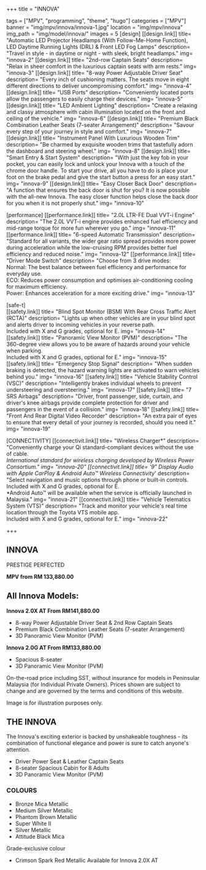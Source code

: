 +++
title = "INNOVA"

tags = ["MPV", "programming", "theme", "hugo"]
categories = ["MPV"]
banner = "img/mpv/innova/innova-1.jpg"
location = "img/mpv/innova"
img_path = "img/model/innova/"
images = 5
[design]
   [[design.link]]
     title= "Automatic LED Projector Headlamps (With Follow-Me-Home Function), LED Daytime Running Lights (DRL) & Front LED Fog Lamps"
     description= "Travel in style - in daytime or night - with sleek, bright headlamps."
     img= "innova-2"
   [[design.link]]
     title= "2nd-row Captain Seats"
     description= "Relax in sheer comfort in the luxurious captain seats with arm rests."
     img= "innova-3"
   [[design.link]]
     title= "8-way Power Adjustable Driver Seat"
     description= "Every inch of cushioning matters. The seats move in eight different directions to deliver uncompromising comfort."
     img= "innova-4"
   [[design.link]]
     title= "USB Ports"
     description= "Conveniently located ports allow the passengers to easily charge their devices."
     img= "innova-5"
   [[design.link]]
     title= "LED Ambient Lighting"
     description= "Create a relaxing and classy atmosphere with cabin illumination located on the front and ceiling of the vehicle."
     img= "innova-6"
   [[design.link]]
     title= "Premium Black Combination Leather Seats (7-seater Arrangement)"
     description= "Savour every step of your journey in style and comfort."
     img= "innova-7"
   [[design.link]]
     title= "Instrument Panel With Luxurious Wooden Trim"
     description= "Be charmed by exquisite wooden trims that tastefully adorn the dashboard and steering wheel."
     img= "innova-8"
   [[design.link]]
     title= "Smart Entry & Start System"
     description= "With just the key fob in your pocket, you can easily lock and unlock your Innova with a touch of the chrome door handle. To start your drive, all you have to do is place your foot on the brake pedal and give the start button a press for an easy start."
     img= "innova-9"
   [[design.link]]
     title= "Easy Closer Back Door"
     description= "A function that ensures the back door is shut for you? It is now possible with the all-new Innova. The easy closer function helps close the back door for you when it is not properly shut."
     img= "innova-10"
     
 
[performance]
   [[performance.link]]
     title= "2.0L LTR-FE Dual VVT-i Engine"
     description= "The 2.0L VVT-i engine provides enhanced fuel efficiency and mid-range torque for more fun wherever you go."
     img= "innova-11"
   [[performance.link]]
     title= "6-speed Automatic Transmission"
     description= "Standard for all variants, the wider gear ratio spread provides more power during acceleration while the low-cruising RPM provides better fuel efficiency and reduced noise."
     img= "innova-12"
   [[performance.link]]
     title= "Driver Mode Switch"
     description= "Choose from 3 drive modes:
<br>Normal: The best balance between fuel efficiency and performance for everyday use.
<br>ECO: Reduces power consumption and optimises air-conditioning cooling for maximum efficiency.
<br>Power: Enhances acceleration for a more exciting drive."
     img= "innova-13"
 

[safe-t]  
   [[safety.link]]
     title= "Blind Spot Monitor (BSM) With Rear Cross Traffic Alert (RCTA)"
     description= "Lights up when other vehicles are in your blind spot and alerts driver to incoming vehicles in your reverse path.
<br>Included with X and G grades, optional for E.
     img= "innova-14"
   [[safety.link]]
     title= "Panoramic View Monitor (PVM)"
     description= "The 360-degree view allows you to be aware of hazards around your vehicle when parking.
<br>Included with X and G grades, optional for E."
     img= "innova-15"
   [[safety.link]]
     title= "Emergency Stop Signal"
     description= "When sudden braking is detected, the hazard warning lights are activated to warn vehicles behind you."
     img= "innova-16"
   [[safety.link]]
     title= "Vehicle Stability Control (VSC)"
     description= "Intelligently brakes individual wheels to prevent understeering and oversteering."
     img= "innova-17"
   [[safety.link]]
     title= "7 SRS Airbags"
     description= "Driver, front passenger, side, curtain, and driver's knee airbags provide complete protection for driver and passengers in the event of a collision."
     img= "innova-18"
   [[safety.link]]
     title= "Front And Rear Digital Video Recorder"
     description= "An extra pair of eyes to ensure that every detail of your journey is recorded, should you need it."
     img= "innova-19"


[CONNECTIVITY]
   [[connectivit.link]]
     title= "Wireless Charger*"
     description= "Conveniently charge your Qi standard-compliant devices without the use of cable.
<br>*International standard for wireless charging developed by Wireless Power Consortium."
     img= "innova-20"
   [[connectivit.link]]
     title= '9" Display Audio with Apple CarPlay & Android Auto™ Wireless Connectivity*'
     description= "Select navigation and music options through phone or built-in controls.
<br>Included with X and G grades, optional for E.
<br>*Android Auto™ will be available when the service is officially launched in Malaysia."
     img= "innova-21"
   [[connectivit.link]]
     title= "Vehicle Telematics System (VTS)"
     description= "Track and monitor your vehicle's real time location through the Toyota VTS mobile app.
<br>Included with X and G grades, optional for E."
     img= "innova-22"


+++
## INNOVA

PRESTIGE PERFECTED

**MPV from RM 133,880.00**

## All Innova Models:

**Innova 2.0X AT  From RM141,880.00**
- 8-way Power Adjustable Driver Seat & 2nd Row Captain Seats
- Premium Black Combination Leather Seats (7-seater Arrangement)
- 3D Panoramic View Monitor (PVM)

**Innova 2.0G AT  From RM133,880.00**
- Spacious 8-seater
- 3D Panoramic View Monitor (PVM)

On-the-road price including SST, without insurance for models in Peninsular Malaysia (for Individual Private Owners).
Prices shown are subject to change and are governed by the terms and conditions of this website.

Image is for illustration purposes only.
 
## THE INNOVA
The Innova's exciting exterior is backed by unshakeable toughness - its combination of functional elegance and power is sure to catch anyone's attention.

- Driver Power Seat & Leather Captain Seats
- 8-seater Spacious Cabin for 8 Adults
- 3D Panoramic View Monitor (PVM)


### COLOURS
- Bronze Mica Metallic
- Medium Silver Metallic
- Phantom Brown Metallic
- Super White II
- Silver Metallic
- Attitude Black Mica
  
Grade-exclusive colour
- Crimson Spark Red Metallic
  Available for Innova 2.0X AT
